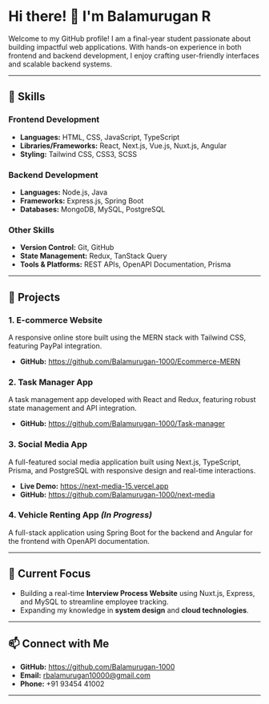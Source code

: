 # Hi there! 👋 I'm **Balamurugan R**  
Welcome to my GitHub profile! I am a final-year student passionate about building impactful web applications. With hands-on experience in both frontend and backend development, I enjoy crafting user-friendly interfaces and scalable backend systems.  

---

## 🚀 **Skills**  

### **Frontend Development**  
- **Languages:** HTML, CSS, JavaScript, TypeScript  
- **Libraries/Frameworks:** React, Next.js, Vue.js, Nuxt.js, Angular  
- **Styling:** Tailwind CSS, CSS3, SCSS  

### **Backend Development**  
- **Languages:** Node.js, Java  
- **Frameworks:** Express.js, Spring Boot  
- **Databases:** MongoDB, MySQL, PostgreSQL  

### **Other Skills**  
- **Version Control:** Git, GitHub  
- **State Management:** Redux, TanStack Query  
- **Tools & Platforms:** REST APIs, OpenAPI Documentation, Prisma  

---

## 💼 **Projects**  

### **1. E-commerce Website**  
A responsive online store built using the MERN stack with Tailwind CSS, featuring PayPal integration.  
- **GitHub:** https://github.com/Balamurugan-1000/Ecommerce-MERN  

### **2. Task Manager App**  
A task management app developed with React and Redux, featuring robust state management and API integration.  
- **GitHub:** https://github.com/Balamurugan-1000/Task-manager  

### **3. Social Media App**  
A full-featured social media application built using Next.js, TypeScript, Prisma, and PostgreSQL with responsive design and real-time interactions.  
- **Live Demo:** https://next-media-15.vercel.app  
- **GitHub:** https://github.com/Balamurugan-1000/next-media  

### **4. Vehicle Renting App** *(In Progress)*  
A full-stack application using Spring Boot for the backend and Angular for the frontend with OpenAPI documentation.  

---

## 🌱 **Current Focus**  
- Building a real-time **Interview Process Website** using Nuxt.js, Express, and MySQL to streamline employee tracking.  
- Expanding my knowledge in **system design** and **cloud technologies**.  

---

## 📫 **Connect with Me**  
- **GitHub:** https://github.com/Balamurugan-1000  
- **Email:** [rbalamurugan10000@gmail.com](mailto:rbalamurugan10000@gmail.com)  
- **Phone:** +91 93454 41002  

---
